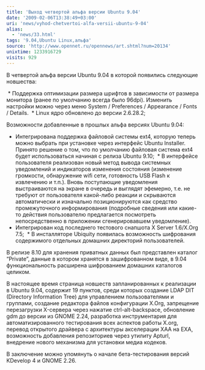 ```yaml
---
title: 'Выход четвертой альфа версии Ubuntu 9.04'
date: '2009-02-06T13:38:49+03:00'
uri: 'news/vyhod-chetvertoi-alfa-versii-ubuntu-9-04'
alias: 
  - 'news/33.html'
tags: '9.04,Ubuntu Linux,альфа'
source: 'http://www.opennet.ru/opennews/art.shtml?num=20134'
unixtime: 1233916729
visits: 929
---
```

В четвертой альфа версии Ubuntu 9.04 в которой появились следующие новшества:

 *   Поддержка оптимизации размера шрифтов в зависимости от размера монитора (ранее по умолчанию всегда было 96dpi). Изменить настройки можно через меню System / Preferences / Appearance / Fonts / Details.
 *   Linux ядро обновлено до версии 2.6.28.2;

Возможности добавленные в прошлых альфа версиях Ubuntu 9.04:

*   Интегрирована поддержка файловой системы ext4, которую теперь можно выбрать при установке через интерфейс Ubuntu Installer. Принято решение о том, что по умолчанию файловая система ext4 будет использоваться начиная с релиза Ubuntu 9.10;
 *   В интерфейсе пользователя реализован новый метод вывода системных уведомлений и индикаторов изменения состояния (изменение громкости, обнаружение wifi сети, готовность USB Flash к извлечению и т.п.). Вновь поступающие уведомления выстраиваются на экране в очередь и выглядят эфемерно, т.е. не требуют от пользователя какой-либо реакции и скрываются автоматически и изначально позиционируются как средство промежуточного информирования (подробные сведения или какие-то действия пользователю предлагается посмотреть непосредственно в приложении сгенерировавшем уведомление).  
*   Интегрирован код последнего тестового снапшота X Server 1.6/X.Org 7.5;
 *   В инсталляторе Ubiquity появилась возможность шифрования содержимого отдельных домашних директорий пользователей.

В релизе 8.10 для хранения приватных данных был представлен каталог “Private”, данные в котором хранятся в зашифрованном виде, в 9.04 функциональность расширена шифрованием домашних каталогов целиком.

В настоящее время страница новшеств запланированных к реализации в Ubuntu 9.04, содержит 19 пунктов, среди которых создание LDAP DIT (Directory Information Tree) для управлением пользователями и группами, создание редактора файлов конфигурации X.Org, запрещение перезагрузки X-сервера через нажатие ctrl-alt-backspace, обновление gdm до версии из GNOME 2.24, разработка инструментария для автоматизированного тестирования всех аспектов работы X.org, перевод открытого драйвера с архитектуры акселерации XAA на EXA, возможность добавления репозиториев через утилиту Apturl, внедрение нового механизма для установки медиа кодеков.

В заключение можно упомянуть о начале бета-тестирования версий KDevelop 4 и GNOME 2.26.
